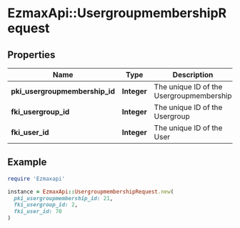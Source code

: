 # EzmaxApi::UsergroupmembershipRequest

## Properties

| Name | Type | Description | Notes |
| ---- | ---- | ----------- | ----- |
| **pki_usergroupmembership_id** | **Integer** | The unique ID of the Usergroupmembership | [optional] |
| **fki_usergroup_id** | **Integer** | The unique ID of the Usergroup |  |
| **fki_user_id** | **Integer** | The unique ID of the User |  |

## Example

```ruby
require 'Ezmaxapi'

instance = EzmaxApi::UsergroupmembershipRequest.new(
  pki_usergroupmembership_id: 21,
  fki_usergroup_id: 2,
  fki_user_id: 70
)
```

